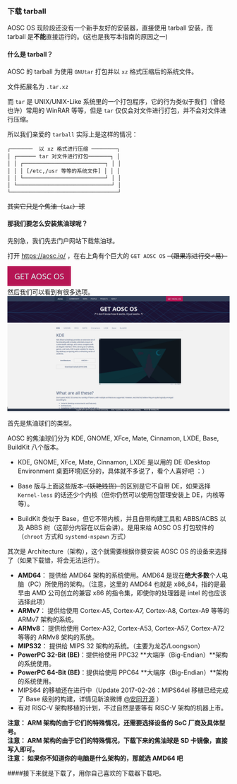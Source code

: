 ### 下载 tarball

AOSC OS 现阶段还没有一个新手友好的安装器，直接使用 tarball 安装，而 tarball 是**不能**直接运行的。(这也是我写本指南的原因之一)

#### 什么是 tarball？

AOSC 的 tarball 为使用 `GNUtar` 打包并以 `xz` 格式压缩后的系统文件。

文件拓展名为 `.tar.xz`

而 `tar` 是 UNIX/UNIX-Like 系统里的一个打包程序，它的行为类似于我们（曾经也许）常用的 WinRAR 等等，但是 `tar` 仅仅会对文件进行打包，并不会对文件进行压缩。

所以我们亲爱的 `tarball` 实际上是这样的情况：
```
┌───────  以 xz 格式进行压缩 ────────┐
│ ┌────── tar 对文件进行打包───────┐ │
│ │ ┌──────────────────────────┐ │ │
│ │ │ [/etc,/usr 等等的系统文件] │ │ │
│ │ └──────────────────────────┘ │ │
│ └──────────────────────────────┘ │ 
└──────────────────────────────────┘ 
```

~~其实它只是个焦油（`tar`）球~~

#### 那我们要怎么安装焦油球呢？

先别急，我们先去门户网站下载焦油球。

打开 https://aosc.io/ ，在右上角有个巨大的 `GET AOSC OS` ~~（跟果冻进行交♂易）~~

![GET AOSC OS](https://github.com/RedL0tus/AOSC-OS-Guides/raw/master/img/GetAOSCOS.png)  
然后我们可以看到有很多选项。
![Download Options](https://github.com/RedL0tus/AOSC-OS-Guides/raw/master/img/DownloadOptions.png)

首先是焦油球们的类型。

AOSC 的焦油球们分为 KDE, GNOME, XFce, Mate, Cinnamon, LXDE, Base, BuildKit 八个版本。

- KDE, GNOME, XFce, Mate, Cinnamon, LXDE 是以用的 DE (Desktop Environment 桌面环境)区分的，具体就不多说了，看个人喜好吧 ：）

- Base 版与上面这些版本~~（妖艳贱货）~~的区别是它不自带 DE，如果选择 `Kernel-less` 的话还少个内核（但你仍然可以使用包管理安装上 DE，内核等等）。

- BuildKit 类似于 Base，但它不带内核，并且自带构建工具和 ABBS/ACBS 以及 ABBS 树（这部分内容在以后会讲）。是用来给 AOSC OS 打包软件的（`chroot` 方式和 `systemd-nspawn` 方式）

其次是 Architecture（架构），这个就需要根据你要安装 AOSC OS 的设备来选择了（如果下载错，将会无法运行）。

- **AMD64**： 提供给 AMD64 架构的系统使用。AMD64 是现在**绝大多数**个人电脑（PC）所使用的架构。（注意，这里的 AMD64 也就是 x86_64，指的是最早由 AMD 公司创立的兼容 x86 的指令集，即使你的处理器是 intel
 的也应该选择此项）
- **ARMv7**： 提供给使用 Cortex-A5, Cortex-A7, Cortex-A8, Cortex-A9 等等的 ARMv7 架构的系统。
- **ARMv8**： 提供给使用 Cortex-A32, Cortex-A53, Cortex-A57, Cortex-A72 等等的 ARMv8 架构的系统。
- **MIPS32**： 提供给 MIPS 32 架构的系统。（主要为龙芯/Loongson）
- **PowerPC 32-Bit (BE)**：提供给使用 PPC32 **大端序（Big-Endian）**架构的系统使用。
- **PowerPC 64-Bit (BE)**：提供给使用 PPC64 **大端序（Big-Endian）**架构的系统使用。
- MIPS64 的移植还在进行中（Update 2017-02-26：MIPS64el 移植已经完成了 Base 级别的构建，详情见新浪微博 [@安同开源](http://weibo.com/anthondev) ）
- 有对 RISC-V 架构移植的计划，不过自然是要等有 RISC-V 架构的机器上市。

**注意： ARM 架构的由于它们的特殊情况，还需要选择设备的 SoC 厂商及具体型号。**  
**注意： ARM 架构的由于它们的特殊情况，下载下来的焦油球是 SD 卡镜像，直接写入即可。**  
**注意： 如果你不知道你的电脑是什么架构的，那就选 AMD64 吧**

####接下来就是下载了，用你自己喜欢的下载器下载吧。 